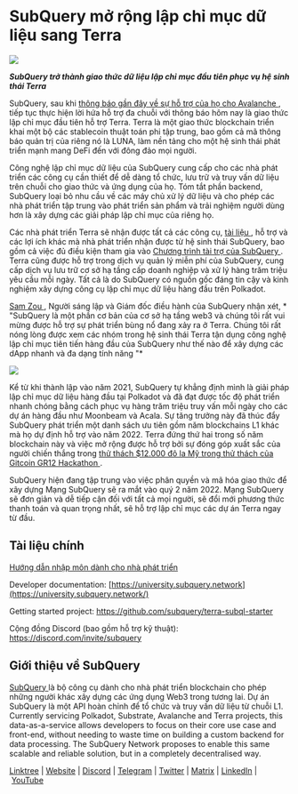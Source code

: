 # SubQuery mở rộng lập chỉ mục dữ liệu sang Terra

![](https://miro.medium.com/max/1400/0*RawNxwXFINt3r2th)

***SubQuery trở thành giao thức dữ liệu lập chỉ mục đầu tiên phục vụ hệ sinh thái Terra***

SubQuery, sau khi [ thông báo gần đây về sự hỗ trợ của họ cho Avalanche ](https://subquery.medium.com/subquery-expands-its-data-indexing-solution-to-support-avalanche-53449b6ebc7b), tiếp tục thực hiện lời hứa hỗ trợ đa chuỗi với thông báo hôm nay là giao thức lập chỉ mục đầu tiên hỗ trợ Terra. Terra là một giao thức blockchain triển khai một bộ các stablecoin thuật toán phi tập trung, bao gồm cả mã thông báo quản trị của riêng nó là LUNA, làm nền tảng cho một hệ sinh thái phát triển mạnh mang DeFi đến với đông đảo mọi người.

Công nghệ lập chỉ mục dữ liệu của SubQuery cung cấp cho các nhà phát triển các công cụ cần thiết để dễ dàng tổ chức, lưu trữ và truy vấn dữ liệu trên chuỗi cho giao thức và ứng dụng của họ. Tóm tắt phần backend, SubQuery loại bỏ nhu cầu về các máy chủ xử lý dữ liệu và cho phép các nhà phát triển tập trung vào phát triển sản phẩm và trải nghiệm người dùng hơn là xây dựng các giải pháp lập chỉ mục của riêng họ.

Các nhà phát triển Terra sẽ nhận được tất cả các công cụ, [ tài liệu ](https://doc.subquery.network/), hỗ trợ và các lợi ích khác mà nhà phát triển nhận được từ hệ sinh thái SubQuery, bao gồm cả việc đủ điều kiện tham gia vào [ Chương trình tài trợ của SubQuery ](https://subquery.network/grants). Terra cũng được hỗ trợ trong dịch vụ quản lý miễn phí của SubQuery, cung cấp dịch vụ lưu trữ cơ sở hạ tầng cấp doanh nghiệp và xử lý hàng trăm triệu yêu cầu mỗi ngày. Tất cả là do SubQuery có nguồn gốc đáng tin cậy và kinh nghiệm xây dựng công cụ lập chỉ mục dữ liệu hàng đầu trên Polkadot.

[ Sam Zou ](https://twitter.com/zoujialiu), Người sáng lập và Giám đốc điều hành của SubQuery nhận xét, * "SubQuery là một phần cơ bản của cơ sở hạ tầng web3 và chúng tôi rất vui mừng được hỗ trợ sự phát triển bùng nổ đang xảy ra ở Terra. Chúng tôi rất nóng lòng được xem các nhóm trong hệ sinh thái Terra tận dụng công nghệ lập chỉ mục tiên tiến hàng đầu của SubQuery như thế nào để xây dựng các dApp nhanh và đa dạng tính năng "*

![](https://miro.medium.com/max/1400/0*DEsRCNOk0NL15vZU)

Kể từ khi thành lập vào năm 2021, SubQuery tự khẳng định mình là giải pháp lập chỉ mục dữ liệu hàng đầu tại Polkadot và đã đạt được tốc độ phát triển nhanh chóng bằng cách phục vụ hàng trăm triệu truy vấn mỗi ngày cho các dự án hàng đầu như Moonbeam và Acala. Sự tăng trưởng này đã thúc đẩy SubQuery phát triển một danh sách ưu tiên gồm năm blockchains L1 khác mà họ dự định hỗ trợ vào năm 2022. Terra đứng thứ hai trong số năm blockchain này và việc mở rộng được hỗ trợ bởi sự đóng góp xuất sắc của người chiến thắng trong [ thử thách $12.000 đô la Mỹ trong thử thách của Gitcoin GR12 Hackathon ](https://medium.com/@subquery/subquery-celebrates-winners-of-gitcoin-gr-12-hackathon-7486afaeab29).

SubQuery hiện đang tập trung vào việc phân quyền và mã hóa giao thức để xây dựng Mạng SubQuery sẽ ra mắt vào quý 2 năm 2022. Mạng SubQuery sẽ đơn giản và dễ tiếp cận đối với tất cả mọi người, sẽ đổi mới phương thức thanh toán và quan trọng nhất, sẽ hỗ trợ lập chỉ mục các dự án Terra ngay từ đầu.

## Tài liệu chính

[Hướng dẫn nhập môn dành cho nhà phát triển](./20220510-terra-developer-guide.md)

Developer documentation: [https://university.subquery.network](https://university.subquery.network/)

Getting started project: https://github.com/subquery/terra-subql-starter

Cộng đồng Discord (bao gồm hỗ trợ kỹ thuật): https://discord.com/invite/subquery

## Giới thiệu về SubQuery

[ SubQuery ](https://subquery.network/) là bộ công cụ dành cho nhà phát triển blockchain cho phép những người khác xây dựng các ứng dụng Web3 trong tương lai. Dự án SubQuery là một API hoàn chỉnh để tổ chức và truy vấn dữ liệu từ chuỗi L1. Currently servicing Polkadot, Substrate, Avalanche and Terra projects, this data-as-a-service allows developers to focus on their core use case and front-end, without needing to waste time on building a custom backend for data processing. The SubQuery Network proposes to enable this same scalable and reliable solution, but in a completely decentralised way.

​​[Linktree](https://linktr.ee/subquerynetwork) | [Website](https://subquery.network/) | [Discord](https://discord.com/invite/78zg8aBSMG) | [Telegram](https://t.me/subquerynetwork) | [Twitter](https://twitter.com/subquerynetwork) | [Matrix](https://matrix.to/#/#subquery:matrix.org) | [LinkedIn](https://www.linkedin.com/company/subquery) | [YouTube](https://www.youtube.com/channel/UCi1a6NUUjegcLHDFLr7CqLw)
